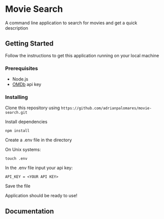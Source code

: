 # Movie Search
A command line application to search for movies and get a quick description

## Getting Started
Follow the instructions to get this application running on your local machine

### Prerequisites
* Node.js
* [OMDb](http://www.omdbapi.com/) api key

### Installing
Clone this repository using `https://github.com/adrianpalomares/movie-search.git`

Install dependencies
```
npm install 
```

Create a .env file in the directory

On Unix systems:
```
touch .env
```
In the .env file input your api key:
```
API_KEY = <YOUR API KEY>
```
Save the file

Application should be ready to use!

## Documentation
